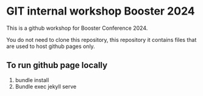 # GIT internal workshop Booster 2024
This is a github workshop for Booster Conference 2024. 

You do not need to clone this repository, this repository it contains files that are used to host github pages only.

## To run github page locally

1. bundle install
2. Bundle exec jekyll serve